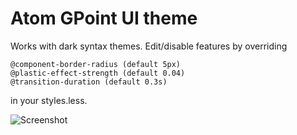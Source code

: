 # Atom GPoint UI theme

Works with dark syntax themes. Edit/disable features by overriding

    @component-border-radius (default 5px)
    @plastic-effect-strength (default 0.04)
    @transition-duration (default 0.3s)

in your styles.less.

![Screenshot](https://f.cloud.github.com/assets/69169/2289498/4c3cb0ec-a009-11e3-8dbd-077ee11741e5.gif)
